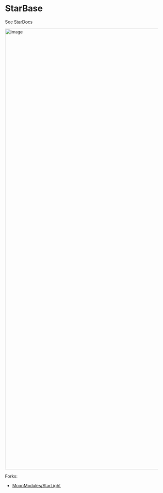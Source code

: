 # StarBase

See [StarDocs](https://ewowi.github.io/StarDocs/)

<img width="1456" alt="image" src="https://github.com/ewowi/StarBase/assets/138451817/e29cfed8-59b2-4abb-82e4-c26bbec4cde2">

Forks:

* [MoonModules/StarLight](https://github.com/MoonModules/StarLight)

